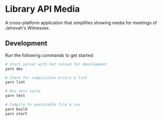 # Library API Media

A cross-platform application that simplifies showing media for meetings of Jehovah's Witnesses.

## Development

Run the following commands to get started:

```bash
# Start server with hot reload for development
yarn dev

# Check for compilation errors & lint
yarn lint

# Run test suite
yarn test

# Compile to executable file & run
yarn build
yarn start
```
